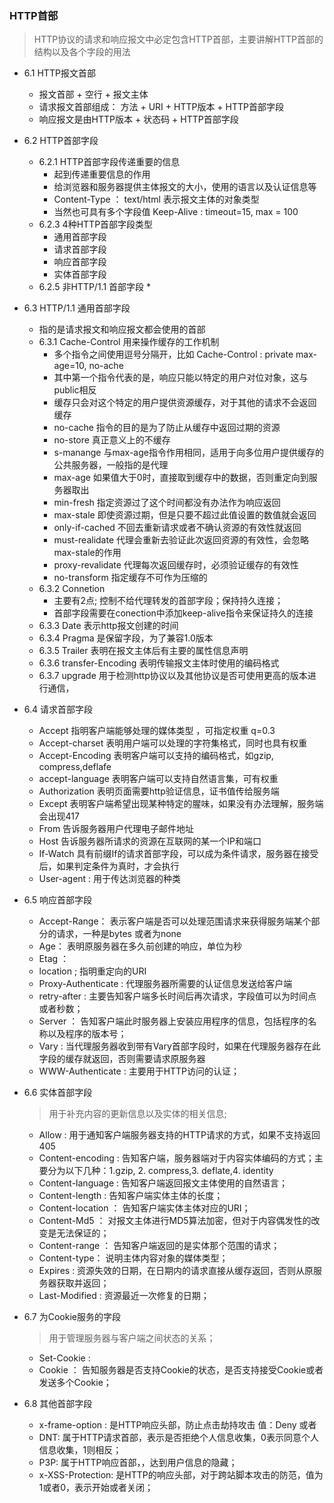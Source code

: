 ### HTTP首部

> HTTP协议的请求和响应报文中必定包含HTTP首部，主要讲解HTTP首部的结构以及各个字段的用法

* 6.1 HTTP报文首部
  - 报文首部 + 空行 + 报文主体
  - 请求报文首部组成： 方法 + URI + HTTP版本 + HTTP首部字段 
  - 响应报文是由HTTP版本 + 状态码 + HTTP首部字段

* 6.2 HTTP首部字段
  - 6.2.1 HTTP首部字段传递重要的信息
    * 起到传递重要信息的作用
    * 给浏览器和服务器提供主体报文的大小，使用的语言以及认证信息等
    * Content-Type ： text/html    表示报文主体的对象类型
    * 当然也可具有多个字段值 Keep-Alive : timeout=15, max = 100
  - 6.2.3 4种HTTP首部字段类型
    * 通用首部字段
    * 请求首部字段
    * 响应首部字段
    * 实体首部字段
  - 6.2.5 非HTTP/1.1 首部字段
    * 

* 6.3 HTTP/1.1 通用首部字段
  - 指的是请求报文和响应报文都会使用的首部
  - 6.3.1 Cache-Control  用来操作缓存的工作机制
    * 多个指令之间使用逗号分隔开，比如  Cache-Control : private  max-age=10, no-ache
    * 其中第一个指令代表的是，响应只能以特定的用户对位对象，这与public相反
    * 缓存只会对这个特定的用户提供资源缓存，对于其他的请求不会返回缓存
    * no-cache  指令的目的是为了防止从缓存中返回过期的资源
    * no-store  真正意义上的不缓存
    * s-manange 与max-age指令作用相同，适用于向多位用户提供缓存的公共服务器，一般指的是代理
    * max-age 如果值大于0时，直接取到缓存中的数据，否则重定向到服务器取出
    * min-fresh 指定资源过了这个时间都没有办法作为响应返回
    * max-stale 即使资源过期，但是只要不超过此值设置的数值就会返回
    * only-if-cached  不回去重新请求或者不确认资源的有效性就返回
    * must-realidate 代理会重新去验证此次返回资源的有效性，会忽略max-stale的作用
    * proxy-revalidate  代理每次返回缓存时，必须验证缓存的有效性
    * no-transform  指定缓存不可作为压缩的
  - 6.3.2 Connetion
    * 主要有2点; 控制不给代理转发的首部字段；保持持久连接；
    * 首部字段需要在conection中添加keep-alive指令来保证持久的连接
  - 6.3.3 Date 表示http报文创建的时间
  - 6.3.4 Pragma  是保留字段，为了兼容1.0版本
  - 6.3.5 Trailer  表明在报文主体后有主要的属性信息声明
  - 6.3.6 transfer-Encoding  表明传输报文主体时使用的编码格式
  - 6.3.7 upgrade  用于检测http协议以及其他协议是否可使用更高的版本进行通信，

* 6.4 请求首部字段
  - Accept 指明客户端能够处理的媒体类型 ，可指定权重   q=0.3
  - Accept-charset  表明用户端可以处理的字符集格式，同时也具有权重
  - Accept-Encoding  表明客户端可以支持的编码格式，如gzip, compress,deflafe
  - accept-language 表明客户端可以支持自然语言集，可有权重
  - Authorization 表明页面需要http验证信息，证书值传给服务端
  - Except  表明客户端希望出现某种特定的腥味，如果没有办法理解，服务端会出现417
  - From  告诉服务器用户代理电子邮件地址
  - Host  告诉服务器所请求的资源在互联网的某一个IP和端口
  - If-Watch  具有前缀If的请求首部字段，可以成为条件请求，服务器在接受后，如果判定条件为真时，才会执行
  - User-agent : 用于传达浏览器的种类

* 6.5 响应首部字段
  - Accept-Range：  表示客户端是否可以处理范围请求来获得服务端某个部分的请求，一种是bytes 或者为none
  - Age：  表明原服务器在多久前创建的响应，单位为秒
  - Etag ：
  - location ; 指明重定向的URI
  - Proxy-Authenticate :   代理服务器所需要的认证信息发送给客户端
  - retry-after : 主要告知客户端多长时间后再次请求，字段值可以为时间点或者秒数；
  - Server ： 告知客户端此时服务器上安装应用程序的信息，包括程序的名称以及程序的版本号；
  - Vary :  当代理服务器收到带有Vary首部字段时，如果在代理服务器存在此字段的缓存就返回，否则需要请求原服务器
  - WWW-Authenticate  :  主要用于HTTP访问的认证；

* 6.6 实体首部字段

  > 用于补充内容的更新信息以及实体的相关信息;

  * Allow :  用于通知客户端服务器支持的HTTP请求的方式，如果不支持返回405
  * Content-encoding :  告知客户端，服务器端对于内容实体编码的方式；主要分为以下几种：1.gzip, 2. compress,3. deflate,4. identity
  * Content-language  :   告知客户端返回报文主体使用的自然语言；
  * Content-length :  告知客户端实体主体的长度；
  * Content-location ： 告知客户端实体主体对应的URI；
  * Content-Md5 ： 对报文主体进行MD5算法加密，但对于内容偶发性的改变是无法保证的；
  * Content-range ： 告知客户端返回的是实体那个范围的请求；
  * Content-type： 说明主体内容对象的媒体类型；
  * Expires : 资源失效的日期，在日期内的请求直接从缓存返回，否则从原服务器获取并返回；
  * Last-Modified : 资源最近一次修复的日期；

* 6.7  为Cookie服务的字段

  > 用于管理服务器与客户端之间状态的关系；

  * Set-Cookie   :   
  * Cookie ： 告知服务器是否支持Cookie的状态，是否支持接受Cookie或者发送多个Cookie；

* 6.8 其他首部字段

  * x-frame-option : 是HTTP响应头部，防止点击劫持攻击  值：Deny  或者  
  * DNT:   属于HTTP请求首部，表示是否拒绝个人信息收集，0表示同意个人信息收集，1则相反；
  * P3P: 属于HTTP响应首部，，达到用户信息的隐藏；
  * x-XSS-Protection:  是HTTP的响应头部，对于跨站脚本攻击的防范，值为1或者0，表示开始或者关闭；